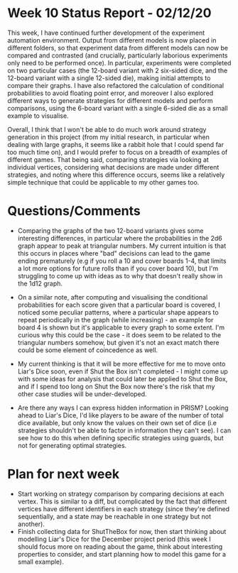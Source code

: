 # Week 10 Status Report - 02/12/20

This week, I have continued further development of the experiment automation environment. Output from different models is now placed in different folders, so that experiment data from different models can now be compared and contrasted (and crucially, particularly laborious experiments only need to be performed once). In particular, experiments were completed on two particular cases (the 12-board variant with 2 six-sided dice, and the 12-board variant with a single 12-sided die), making initial attempts to compare their graphs. I have also refactored the calculation of conditional probabilities to avoid floating point error, and moreover I also explored different ways to generate strategies for different models and perform comparisons, using the 6-board variant with a single 6-sided die as a small example to visualise.

Overall, I think that I won't be able to do much work around strategy generation in this project (from my initial research, in particular when dealing with large graphs, it seems like a rabbit hole that I could spend far too much time on), and I would prefer to focus on a breadth of examples of different games. That being said, comparing strategies via looking at individual vertices, considering what decisions are made under different strategies, and noting where this difference occurs, seems like a relatively simple technique that could be applicable to my other games too.

# Questions/Comments

* Comparing the graphs of the two 12-board variants gives some interesting differences, in particular where the probabilities in the 2d6 graph appear to peak at triangular numbers. My current intuition is that this occurs in places where "bad" decisions can lead to the game ending prematurely (e.g if you roll a 10 and cover boards 1-4, that limits a lot more options for future rolls than if you cover board 10), but I'm struggling to come up with ideas as to why that doesn't really show in the 1d12 graph.

* On a similar note, after computing and visualising the conditional probabilities for each score given that a particular board is covered, I noticed some peculiar patterns, where a particular shape appears to repeat periodically in the graph (while increasing) - an example for board 4 is shown but it's applicable to every graph to some extent. I'm curious why this could be the case - it does seem to be related to the triangular numbers somehow, but given it's not an exact match there could be some element of coincedence as well.

* My current thinking is that it will be more effective for me to move onto Liar's Dice soon, even if Shut the Box isn't completed - I might come up with some ideas for analysis that could later be applied to Shut the Box, and if I spend too long on Shut the Box now there's the risk that my other case studies will be under-developed.

* Are there any ways I can express hidden information in PRISM? Looking ahead to Liar's Dice, I'd like players to be aware of the number of total dice available, but only know the values on their own set of dice (i.e strategies shouldn't be able to factor in information they can't see). I can see how to do this when defining specific strategies using guards, but not for generating optimal strategies.

# Plan for next week

* Start working on strategy comparison by comparing decisions at each vertex. This is similar to a diff, but complicated by the fact that different vertices have different identifiers in each strategy (since they're defined sequentially, and a state may be reachable in one strategy but not another).
* Finish collecting data for ShutTheBox for now, then start thinking about modelling Liar's Dice for the December project period (this week I should focus more on reading about the game, think about interesting properties to consider, and start planning how to model this game for a small example).